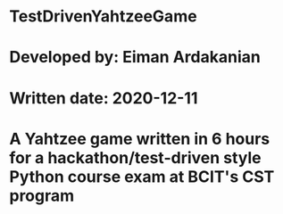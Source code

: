 # TestDrivenYahtzeeGame
# Developed by: Eiman Ardakanian
# Written date: 2020-12-11
# A Yahtzee game written in 6 hours for a hackathon/test-driven style Python course exam at BCIT's CST program

